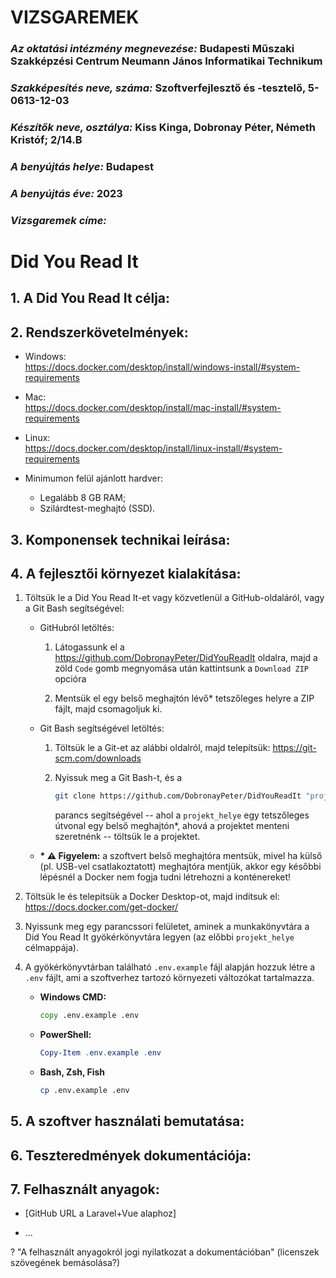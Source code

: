 # VIZSGAREMEK
### *Az oktatási intézmény megnevezése:* Budapesti Műszaki Szakképzési Centrum Neumann János Informatikai Technikum
### *Szakképesítés neve, száma:* Szoftverfejlesztő és -tesztelő, 5-0613-12-03
### *Készítők neve, osztálya:* Kiss Kinga, Dobronay Péter, Németh Kristóf; 2/14.B
### *A benyújtás helye:* Budapest
### *A benyújtás éve:* 2023

### *Vizsgaremek címe:*
# Did You Read It

## 1. A Did You Read It célja:

## 2. Rendszerkövetelmények:

- Windows:   
  https://docs.docker.com/desktop/install/windows-install/#system-requirements

- Mac:  
  https://docs.docker.com/desktop/install/mac-install/#system-requirements

- Linux:  
  https://docs.docker.com/desktop/install/linux-install/#system-requirements

- Minimumon felül ajánlott hardver:
  
  - Legalább 8 GB RAM;
  - Szilárdtest-meghajtó (SSD). 

## 3. Komponensek technikai leírása:

## 4. A fejlesztői környezet kialakítása:

1. Töltsük le a Did You Read It-et vagy közvetlenül a GitHub-oldaláról, vagy a Git Bash segítségével:

   - GitHubról letöltés:

     1. Látogassunk el a https://github.com/DobronayPeter/DidYouReadIt oldalra, majd a zöld `Code` gomb megnyomása után kattintsunk a `Download ZIP` opcióra
     
     2. Mentsük el egy belső meghajtón lévő* tetszőleges helyre a ZIP fájlt, majd csomagoljuk ki.
     
   - Git Bash segítségével letöltés:
     
     1. Töltsük le a Git-et az alábbi oldalról, majd telepítsük: https://git-scm.com/downloads
     
     2. Nyissuk meg a Git Bash-t, és a
        
        ```bash
        git clone https://github.com/DobronayPeter/DidYouReadIt "projekt_helye"
        ```
        
        parancs segítségével -- ahol a `projekt_helye` egy tetszőleges útvonal egy belső meghajtón*, ahová a projektet menteni szeretnénk -- töltsük le a projektet.

   - **\* ⚠ Figyelem:** a szoftvert belső meghajtóra mentsük, mivel ha külső (pl. USB-vel csatlakoztatott) meghajtóra mentjük, akkor egy későbbi lépésnél a Docker nem fogja tudni létrehozni a konténereket!

2. Töltsük le és telepítsük a Docker Desktop-ot, majd indítsuk el: https://docs.docker.com/get-docker/

3. Nyissunk meg egy parancssori felületet, aminek a munkakönyvtára a Did You Read It gyökérkönyvtára legyen (az előbbi `projekt_helye` célmappája).

4. A gyökérkönyvtárban található `.env.example` fájl alapján hozzuk létre a `.env` fájlt, ami a szoftverhez tartozó környezeti változókat tartalmazza.
   
   - **Windows CMD:**
   
     ```bat
     copy .env.example .env
     ```
   
   - **PowerShell:**
   
     ```powershell
     Copy-Item .env.example .env
     ```
   
   - **Bash, Zsh, Fish**
   
     ```bash
     cp .env.example .env
     ```

## 5. A szoftver használati bemutatása:

## 6. Teszteredmények dokumentációja:

## 7. Felhasznált anyagok:

- [GitHub URL a Laravel+Vue alaphoz]

- ...

? "A felhasznált anyagokról jogi nyilatkozat a dokumentációban" (licenszek szövegének bemásolása?)